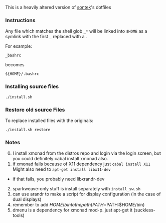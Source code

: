 This is a heavily altered version of [sontek](http://github.com/sontek)'s dotfiles
### Instructions
Any file which matches the shell glob `_*` will be linked into `$HOME` as a symlink with the first `_`  replaced with a `.`

For example:

    _bashrc

becomes

    ${HOME}/.bashrc

### Installing source files

    ./install.sh

### Restore old source Files
To replace installed files with the originals:

    ./install.sh restore

### Notes

0. I install xmonad from the distros repo and login via the login screen, but you could definitely cabal install xmonad also.
1. if xmonad fails because of X11 dependency just `cabal install X11`  Might also need to `apt-get install libx11-dev`
  - if that fails, you probably need libxrandr-dev
2. sparkweave-only stuff is install separately with `install_sw.sh`
3. can use arandr to make a script for display configuration (in the case of dual displays)
4. remember to add $HOME/bin to the path (PATH=$PATH:$HOME/bin)
5. dmenu is a dependency for xmonad mod-p.  just apt-get it (suckless-tools)

